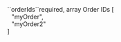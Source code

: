 <tr><td>``orderIds``</td><td>required, array</td>
<td>Order IDs</td></td>
<td> [
  <div style="padding-left:10px;">"myOrder",</div>
  <div style="padding-left:10px;">"myOrder2"</div>
  ]</td>
<td></td>
</tr>

